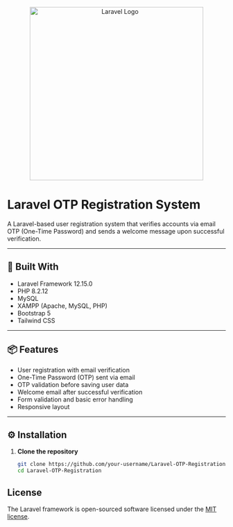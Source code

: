 <p align="center"><a href="https://laravel.com" target="_blank"><img src="https://raw.githubusercontent.com/laravel/art/master/logo-lockup/5%20SVG/2%20CMYK/1%20Full%20Color/laravel-logolockup-cmyk-red.svg" width="400" alt="Laravel Logo"></a></p>

# Laravel OTP Registration System

A Laravel-based user registration system that verifies accounts via email OTP (One-Time Password) and sends a welcome message upon successful verification.

---

## 🔧 Built With

- Laravel Framework 12.15.0
- PHP 8.2.12
- MySQL
- XAMPP (Apache, MySQL, PHP)
- Bootstrap 5
- Tailwind CSS

---

## 📦 Features

- User registration with email verification
- One-Time Password (OTP) sent via email
- OTP validation before saving user data
- Welcome email after successful verification
- Form validation and basic error handling
- Responsive layout

---

## ⚙️ Installation

1. **Clone the repository**
   ```bash
   git clone https://github.com/your-username/Laravel-OTP-Registration.git
   cd Laravel-OTP-Registration
   
## License

The Laravel framework is open-sourced software licensed under the [MIT license](https://opensource.org/licenses/MIT).
